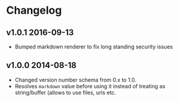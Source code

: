 # Changelog

## v1.0.1 2016-09-13

  * Bumped markdown renderer to fix long standing security issues

## v1.0.0 2014-08-18

  * Changed version number schema from 0.x to 1.0.
  * Resolves `markdown` value before using it instead of treating as string/buffer (allows to use files, urls etc.
